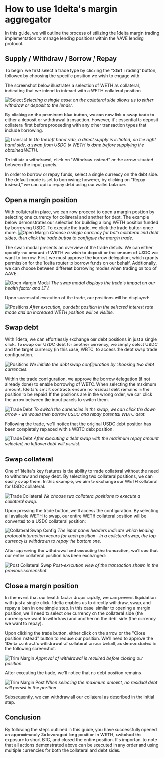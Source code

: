 # How to use 1delta's margin aggregator

In this guide, we will outline the process of utilizing the 1delta margin trading implementation to manage lending positions within the AAVE lending protocol.

## Supply / Withdraw / Borrow / Repay

To begin, we first select a trade type by clicking the "Start Trading" button, followed by choosing the specific position we wish to engage with.

The screenshot below illustrates a selection of WETH as collateral, indicating that we intend to interact with a WETH collateral position.

![Select](../assets//delegation/select-single.png "Pick the trade!") 
*Selecting a single asset on the collateral side allows us to either withdraw or deposit to the lender.*

By clicking on the prominent blue button, we can now link a swap trade to either a deposit or withdrawal transaction. However, it's essential to deposit collateral first before proceeding with any other transaction types that include borrowing.

![Transact In](../assets//delegation/swap-in.png "Supply collateral!") 
*On the left hand side, a direct supply is initiated, on the right hand side, a swap from USDC to WETH is done before supplying the obtained WETH.*

To initiate a withdrawal, click on "Withdraw instead" or the arrow situated between the input panels.

In order to borrow or repay funds, select a single currency on the debt side. The default mode is set to borrowing; however, by clicking on "Repay instead," we can opt to repay debt using our wallet balance.

## Open a margin position

With collateral in place, we can now proceed to open a margin position by selecting one currency for collateral and another for debt. The example below demonstrates our selection for building a long WETH position funded by borrowing USDC. To execute the trade, we click the trade button once more.
![Open Margin](../assets//delegation//select-margin-open.png "Open a margin position!") 
*Choose a single currency for both collateral and debt sides, then click the trade button to configure the margin trade.*

The swap modal presents an overview of the trade details. We can either specify the amount of WETH we wish to deposit or the amount of USDC we want to borrow. First, we must approve the borrow delegation, which grants permission for the 1delta router to borrow funds on our behalf. Additionally, we can choose between different borrowing modes when trading on top of AAVE.

![Open Margin Modal](../assets//delegation//margin-open.png "Trade!") 
*The swap modal displays the trade's impact on our health factor and LTV.*

Upon successful execution of the trade, our positions will be displayed:

![Positions](../assets//delegation/position.png "") 
*After execution, our debt position in the selected interest rate mode and an increased WETH position will be visible.*

## Swap debt

With 1delta, we can effortlessly exchange our debt positions in just a single click. To swap our USDC debt for another currency, we simply select USDC and the target currency (in this case, WBTC) to access the debt swap trade configuration.

![Positions](../assets//delegation/select-debt-swap.png "") 
*We initiate the debt swap configuration by choosing two debt currencies.*

Within the trade configuration, we approve the borrow delegation (if not already done) to enable borrowing of WBTC. When selecting the maximum amount, 1delta's smart contracts ensure no residual debt remains in the position to be repaid. If the positions are in the wrong order, we can click the arrow between the input panels to switch them.

![Trade Debt](../assets//delegation/debt-swap.png "") 
*To switch the currencies in the swap, we can click the down arrow - we would then borrow USDC and repay potential WBTC debt.*

Following the trade, we'll notice that the original USDC debt position has been completely replaced with a WBTC debt position.

![Trade Debt](../assets//delegation/post-debt-swap.png "") 
*After executing a debt swap with the maximum repay amount selected, no leftover debt will persist.*

## Swap collateral

One of 1delta's key features is the ability to trade collateral without the need to withdraw and repay debt. By selecting two collateral positions, we can easily swap them. In this example, we aim to exchange our WETH collateral for USDC collateral.

![Trade Collateral](../assets//delegation/select-collateral-swap.png "") 
*We choose two collateral positions to execute a collateral swap.*

Upon pressing the trade button, we'll access the configuration. By selecting all available WETH to swap, our entire WETH collateral position will be converted to a USDC collateral position:

![Collateral Swap Config](../assets//delegation/collateral-swap.png "") 
*The input panel headers indicate which lending protocol interaction occurs for each position - in a collateral swap, the top currency is withdrawn to repay the bottom one.*

After approving the withdrawal and executing the transaction, we'll see that our entire collateral position has been exchanged:

![Post Collateral Swap](../assets//delegation/post-collateral-swap.png "") 
*Post-execution view of the transaction shown in the previous screenshot.*

## Close a margin position

In the event that our health factor drops rapidly, we can prevent liquidation with just a single click. 1delta enables us to directly withdraw, swap, and repay a loan in one simple step. In this case, similar to opening a margin position, we'll need to select one currency on the collateral side (the currency we want to withdraw) and another on the debt side (the currency we want to repay).

Upon clicking the trade button, either click on the arrow or the "Close position instead" button to reduce our position. We'll need to approve the 1Delta contract's withdrawal of collateral on our behalf, as demonstrated in the following screenshot.

![Trim Margin](../assets//delegation/margin-trim.png "") 
*Approval of withdrawal is required before closing our position.*


After executing the trade, we'll notice that no debt position remains.

![Trim Margin Post](../assets//delegation/post-margin-trim.png "") 
*When selecting the maximum amount, no residual debt will persist in the position*

Subsequently, we can withdraw all our collateral as described in the initial step.

## Conclusion

By following the steps outlined in this guide, you have successfully opened an approximately 3x leveraged long position in WETH, switched the exposure to short BTC, and closed the entire position. It's important to note that all actions demonstrated above can be executed in any order and using multiple currencies for both the collateral and debt sides.